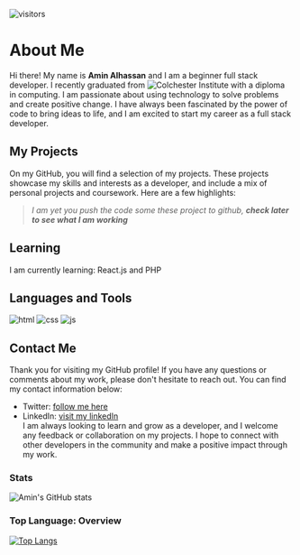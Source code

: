 ![visitors](https://visitor-badge.glitch.me/badge?page_id=aamin887&left_color=cyan&right_color=grey)       
# About Me
Hi there! My name is **Amin Alhassan** and I am a beginner full stack developer. I recently graduated from ![Colchester Institute](https://www.colchester.ac.uk/) with a diploma in computing.
I am passionate about using technology to solve problems and create positive change. I have always been fascinated by the power of code to bring ideas to life, and I am excited to start my career as a full stack developer.
## My Projects
On my GitHub, you will find a selection of my projects. These projects showcase my skills and interests as a developer, and include a mix of personal projects and coursework.
Here are a few highlights:  
>_I am yet you push the code some these project to github, **check later to see what I am working**_
<!-- * [Project name]: This project was built using [languages/frameworks/tools] and is a [brief description of project]. -->
<!-- * [Project name]: This project was created as part of a [course/program] and demonstrates my skills in [specific skills/technologies]. -->  
## Learning
I am currently learning: React.js and PHP  
## Languages and Tools  
![html](https://img.shields.io/badge/HTML5-E34F26?style=for-the-badge&logo=html5&logoColor=white)
![css](https://img.shields.io/badge/CSS3-1572B6?style=for-the-badge&logo=css3&logoColor=white)
![js](https://img.shields.io/badge/JavaScript-323330?style=for-the-badge&logo=javascript&logoColor=F7DF1E)
## Contact Me
Thank you for visiting my GitHub profile! If you have any questions or comments about my work, please don't hesitate to reach out. You can find my contact information below:
* Twitter: [follow me here](https://twitter.com/AminForkah)
* LinkedIn: [visit my linkedIn](https://www.linkedin.com/in/amin-alhassan-042150161/)  
I am always looking to learn and grow as a developer, and I welcome any feedback or collaboration on my projects. I hope to connect with other developers in the community and make a positive impact through my work.

### Stats  
  ![Amin's GitHub stats](https://github-readme-stats.vercel.app/api?username=Aamin887&hide=contribs,prs&count_private=true&show_icons=true&theme=onedark&custom_title=My_Stats)  
 ### Top Language: Overview
[![Top Langs](https://github-readme-stats.vercel.app/api/top-langs/?username=Aamin887&layout=compact)](https://github.com/Aamin887/github-readme-stats)
<!---
amin3301/amin3301 is a ✨ special ✨ repository because its `README.md` (this file) appears on your GitHub profile.
You can click the Preview link to take a look at your changes.
--->
